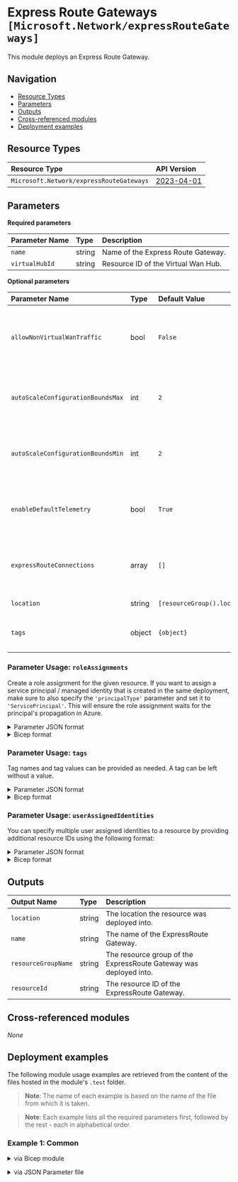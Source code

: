 # Express Route Gateways `[Microsoft.Network/expressRouteGateways]`

This module deploys an Express Route Gateway.

## Navigation

- [Resource Types](#Resource-Types)
- [Parameters](#Parameters)
- [Outputs](#Outputs)
- [Cross-referenced modules](#Cross-referenced-modules)
- [Deployment examples](#Deployment-examples)

## Resource Types

| Resource Type | API Version |
| :-- | :-- |
| `Microsoft.Network/expressRouteGateways` | [2023-04-01](https://learn.microsoft.com/en-us/azure/templates/Microsoft.Network/2023-04-01/expressRouteGateways) |

## Parameters

**Required parameters**

| Parameter Name | Type | Description |
| :-- | :-- | :-- |
| `name` | string | Name of the Express Route Gateway. |
| `virtualHubId` | string | Resource ID of the Virtual Wan Hub. |

**Optional parameters**

| Parameter Name | Type | Default Value | Description |
| :-- | :-- | :-- | :-- |
| `allowNonVirtualWanTraffic` | bool | `False` | Configures this gateway to accept traffic from non Virtual WAN networks. |
| `autoScaleConfigurationBoundsMax` | int | `2` | Maximum number of scale units deployed for ExpressRoute gateway. |
| `autoScaleConfigurationBoundsMin` | int | `2` | Minimum number of scale units deployed for ExpressRoute gateway. |
| `enableDefaultTelemetry` | bool | `True` | Enable telemetry via a Globally Unique Identifier (GUID). |
| `expressRouteConnections` | array | `[]` | List of ExpressRoute connections to the ExpressRoute gateway. |
| `location` | string | `[resourceGroup().location]` | Location for all resources. |
| `tags` | object | `{object}` | Tags of the Firewall policy resource. |


### Parameter Usage: `roleAssignments`

Create a role assignment for the given resource. If you want to assign a service principal / managed identity that is created in the same deployment, make sure to also specify the `'principalType'` parameter and set it to `'ServicePrincipal'`. This will ensure the role assignment waits for the principal's propagation in Azure.

<details>

<summary>Parameter JSON format</summary>

```json
"roleAssignments": {
    "value": [
        {
            "roleDefinitionIdOrName": "Reader",
            "description": "Reader Role Assignment",
            "principalIds": [
                "12345678-1234-1234-1234-123456789012", // object 1
                "78945612-1234-1234-1234-123456789012" // object 2
            ]
        },
        {
            "roleDefinitionIdOrName": "/providers/Microsoft.Authorization/roleDefinitions/c2f4ef07-c644-48eb-af81-4b1b4947fb11",
            "principalIds": [
                "12345678-1234-1234-1234-123456789012" // object 1
            ],
            "principalType": "ServicePrincipal"
        }
    ]
}
```

</details>

<details>

<summary>Bicep format</summary>

```bicep
roleAssignments: [
    {
        roleDefinitionIdOrName: 'Reader'
        description: 'Reader Role Assignment'
        principalIds: [
            '12345678-1234-1234-1234-123456789012' // object 1
            '78945612-1234-1234-1234-123456789012' // object 2
        ]
    }
    {
        roleDefinitionIdOrName: '/providers/Microsoft.Authorization/roleDefinitions/c2f4ef07-c644-48eb-af81-4b1b4947fb11'
        principalIds: [
            '12345678-1234-1234-1234-123456789012' // object 1
        ]
        principalType: 'ServicePrincipal'
    }
]
```

</details>
<p>

### Parameter Usage: `tags`

Tag names and tag values can be provided as needed. A tag can be left without a value.

<details>

<summary>Parameter JSON format</summary>

```json
"tags": {
    "value": {
        "Environment": "Non-Prod",
        "Contact": "test.user@testcompany.com",
        "PurchaseOrder": "1234",
        "CostCenter": "7890",
        "ServiceName": "DeploymentValidation",
        "Role": "DeploymentValidation"
    }
}
```

</details>

<details>

<summary>Bicep format</summary>

```bicep
tags: {
    Environment: 'Non-Prod'
    Contact: 'test.user@testcompany.com'
    PurchaseOrder: '1234'
    CostCenter: '7890'
    ServiceName: 'DeploymentValidation'
    Role: 'DeploymentValidation'
}
```

</details>
<p>

### Parameter Usage: `userAssignedIdentities`

You can specify multiple user assigned identities to a resource by providing additional resource IDs using the following format:

<details>

<summary>Parameter JSON format</summary>

```json
"userAssignedIdentities": {
    "value": {
        "/subscriptions/[[subscriptionId]]/resourcegroups/validation-rg/providers/Microsoft.ManagedIdentity/userAssignedIdentities/adp-sxx-az-msi-x-001": {},
        "/subscriptions/[[subscriptionId]]/resourcegroups/validation-rg/providers/Microsoft.ManagedIdentity/userAssignedIdentities/adp-sxx-az-msi-x-002": {}
    }
}
```

</details>

<details>

<summary>Bicep format</summary>

```bicep
userAssignedIdentities: {
    '/subscriptions/[[subscriptionId]]/resourcegroups/validation-rg/providers/Microsoft.ManagedIdentity/userAssignedIdentities/adp-sxx-az-msi-x-001': {}
    '/subscriptions/[[subscriptionId]]/resourcegroups/validation-rg/providers/Microsoft.ManagedIdentity/userAssignedIdentities/adp-sxx-az-msi-x-002': {}
}
```

</details>
<p>

## Outputs

| Output Name | Type | Description |
| :-- | :-- | :-- |
| `location` | string | The location the resource was deployed into. |
| `name` | string | The name of the ExpressRoute Gateway. |
| `resourceGroupName` | string | The resource group of the ExpressRoute Gateway was deployed into. |
| `resourceId` | string | The resource ID of the ExpressRoute Gateway. |

## Cross-referenced modules

_None_

## Deployment examples

The following module usage examples are retrieved from the content of the files hosted in the module's `.test` folder.
   >**Note**: The name of each example is based on the name of the file from which it is taken.

   >**Note**: Each example lists all the required parameters first, followed by the rest - each in alphabetical order.

<h3>Example 1: Common</h3>

<details>

<summary>via Bicep module</summary>

```bicep
module expressRouteGateway './network/express-route-gateway/main.bicep' = {
  name: '${uniqueString(deployment().name, location)}-test-nergcom'
  params: {
    // Required parameters
    name: 'nergcom001'
    virtualHubId: '<virtualHubId>'
    // Non-required parameters
    autoScaleConfigurationBoundsMax: 3
    autoScaleConfigurationBoundsMin: 2
    enableDefaultTelemetry: '<enableDefaultTelemetry>'
    tags: {
      hello: 'world'
    }
  }
}
```

</details>
<p>

<details>

<summary>via JSON Parameter file</summary>

```json
{
  "$schema": "https://schema.management.azure.com/schemas/2019-04-01/deploymentParameters.json#",
  "contentVersion": "1.0.0.0",
  "parameters": {
    // Required parameters
    "name": {
      "value": "nergcom001"
    },
    "virtualHubId": {
      "value": "<virtualHubId>"
    },
    // Non-required parameters
    "autoScaleConfigurationBoundsMax": {
      "value": 3
    },
    "autoScaleConfigurationBoundsMin": {
      "value": 2
    },
    "enableDefaultTelemetry": {
      "value": "<enableDefaultTelemetry>"
    },
    "tags": {
      "value": {
        "hello": "world"
      }
    }
  }
}
```

</details>
<p>
